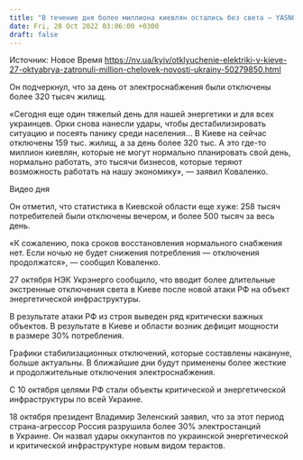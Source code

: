 ```yaml
---
title: "В течение дня более миллиона киевлян остались без света — YASNO"
date: Fri, 28 Oct 2022 03:06:00 +0300
draft: false
---
```

Источник: Новое Время https://nv.ua/kyiv/otklyuchenie-elektriki-v-kieve-27-oktyabrya-zatronuli-million-chelovek-novosti-ukrainy-50279850.html


 Он подчеркнул, что за день от электроснабжения были отключены более 320 тысяч жилищ.

«Сегодня еще один тяжелый день для нашей энергетики и для всех украинцев. Орки снова нанесли удары, чтобы дестабилизировать ситуацию и посеять панику среди населения… В Киеве на сейчас отключены 159 тыс. жилищ, а за день более 320 тыс. А это где-то миллион киевлян, которые не могут нормально планировать свой день, нормально работать, это тысячи бизнесов, которые теряют возможность работать на нашу экономику», — заявил Коваленко.

 Видео дня   

Он отметил, что статистика в Киевской области еще хуже: 258 тысяч потребителей были отключены вечером, и более 500 тысяч за весь день.

«К сожалению, пока сроков восстановления нормального снабжения нет. Если ночью не будет снижения потребления — отключения продолжатся», — сообщил Коваленко.

27 октября НЭК Укрэнерго сообщило, что вводит более длительные экстренные отключения света в Киеве после новой атаки РФ на объект энергетической инфраструктуры.

В результате атаки РФ из строя выведен ряд критически важных объектов. В результате в Киеве и области возник дефицит мощности в размере 30% потребления.

Графики стабилизационных отключений, которые составлены накануне, больше актуальны. В ближайшие дни будут применены более жесткие и продолжительные отключения электроснабжения.

С 10 октября целями РФ стали объекты критической и энергетической инфраструктуры по всей Украине.

18 октября президент Владимир Зеленский заявил, что за этот период страна-агрессор Россия разрушила более 30% электростанций в Украине. Он назвал удары оккупантов по украинской энергетической и критической инфраструктуре новым видом терактов.
